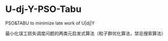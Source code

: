 # U-dj-Y-PSO-Tabu
PSO&amp;TABU to minimize late work of U|dj|Y

最小化误工损失调度问题的两类元启发式算法（粒子群优化算法，禁忌搜索算法）
